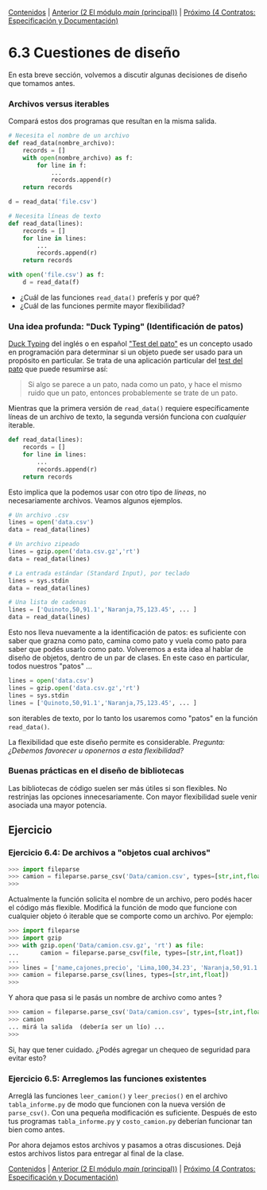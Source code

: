 [Contenidos](../Contenidos.md) \| [Anterior (2 El módulo *main* (principal))](02_305Main_module.md) \| [Próximo (4 Contratos: Especificación y Documentación)](04_Especificación.md)

# 6.3 Cuestiones de diseño

En esta breve sección, volvemos a discutir algunas decisiones de diseño que tomamos antes.

### Archivos versus iterables

Compará estos dos programas que resultan en la misma salida.

```python
# Necesita el nombre de un archivo
def read_data(nombre_archivo):
    records = []
    with open(nombre_archivo) as f:
        for line in f:
            ...
            records.append(r)
    return records

d = read_data('file.csv')
```

```python
# Necesita líneas de texto
def read_data(lines):
    records = []
    for line in lines:
        ...
        records.append(r)
    return records

with open('file.csv') as f:
    d = read_data(f)
```

* ¿Cuál de las funciones `read_data()` preferís y por qué?
* ¿Cuál de las funciones permite mayor flexibilidad?

### Una idea profunda: "Duck Typing" (Identificación de patos)

[Duck Typing](https://en.wikipedia.org/wiki/Duck_typing) del inglés o en español ["Test del pato"](https://es.wikipedia.org/wiki/Duck_typing) es un concepto usado en programación para determinar si un objeto puede ser usado para un propósito en particular. Se trata de una aplicación particular del [test del pato](https://en.wikipedia.org/wiki/Duck_test) que puede resumirse así:

> Si algo se parece a un pato, nada como un pato, y hace el mismo ruido que un pato, entonces probablemente se trate de un pato.

Mientras que la primera versión de `read_data()` requiere específicamente líneas de un archivo de texto, la segunda versión funciona con *cualquier* iterable. 

```python
def read_data(lines):
    records = []
    for line in lines:
        ...
        records.append(r)
    return records
```

Esto implica que la podemos usar con otro tipo de *líneas*, no necesariamente archivos. Veamos algunos ejemplos.


```python
# Un archivo .csv
lines = open('data.csv')
data = read_data(lines)

# Un archivo zipeado 
lines = gzip.open('data.csv.gz','rt')
data = read_data(lines)

# La entrada estándar (Standard Input), por teclado
lines = sys.stdin
data = read_data(lines)

# Una lista de cadenas
lines = ['Quinoto,50,91.1','Naranja,75,123.45', ... ]
data = read_data(lines)
```

Esto nos lleva nuevamente a la identificación de patos: es suficiente con saber que grazna como pato, camina como pato y vuela como pato para saber que podés usarlo como pato. Volveremos a esta idea al hablar de diseño de objetos, dentro de un par de clases. En este caso en particular, todos nuestros "patos" ...

```python
lines = open('data.csv')
lines = gzip.open('data.csv.gz','rt')
lines = sys.stdin
lines = ['Quinoto,50,91.1','Naranja,75,123.45', ... ]
```

son iterables de texto, por lo tanto los usaremos como "patos" en la función `read_data()`.

La flexibilidad que este diseño permite es considerable.
*Pregunta: ¿Debemos favorecer u oponernos a esta flexibilidad?* 


### Buenas prácticas en el diseño de bibliotecas

Las bibliotecas de código suelen ser más útiles si son flexibles. No restrinjas las opciones innecesariamente. Con mayor flexibilidad suele venir asociada una mayor potencia.

## Ejercicio

### Ejercicio 6.4: De archivos a "objetos cual archivos"

```python
>>> import fileparse
>>> camion = fileparse.parse_csv('Data/camion.csv', types=[str,int,float])
>>>
```

Actualmente la función solicita el nombre de un archivo, pero podés hacer el código más flexible. Modificá la función de modo que funcione con cualquier objeto ó iterable que se comporte como un archivo. Por ejemplo:


```python
>>> import fileparse
>>> import gzip
>>> with gzip.open('Data/camion.csv.gz', 'rt') as file:
...      camion = fileparse.parse_csv(file, types=[str,int,float])
...
>>> lines = ['name,cajones,precio', 'Lima,100,34.23', 'Naranja,50,91.1', 'Mburucuya,75,45.1']
>>> camion = fileparse.parse_csv(lines, types=[str,int,float])
>>>
```

Y ahora que pasa si le pasás un nombre de archivo como antes ?

```python
>>> camion = fileparse.parse_csv('Data/camion.csv', types=[str,int,float])
>>> camion
... mirá la salida  (debería ser un lío) ...
>>>
```

Si, hay que tener cuidado. ¿Podés agregar un chequeo de seguridad para evitar esto?

### Ejercicio 6.5: Arreglemos las funciones existentes
Arreglá las funciones `leer_camion()` y `leer_precios()` en el archivo `tabla_informe.py` de modo que funcionen con la nueva versión de `parse_csv()`. Con una pequeña modificación es suficiente. Después de esto tus programas `tabla_informe.py` y `costo_camion.py` deberían funcionar tan bien como antes. 

Por ahora dejamos estos archivos y pasamos a otras discusiones. Dejá estos archivos listos para entregar al final de la clase. 


[Contenidos](../Contenidos.md) \| [Anterior (2 El módulo *main* (principal))](02_305Main_module.md) \| [Próximo (4 Contratos: Especificación y Documentación)](04_Especificación.md)

